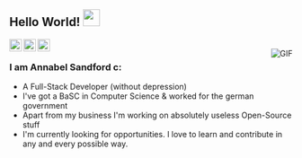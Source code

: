 ## Hello World! <img src="https://raw.githubusercontent.com/iampavangandhi/iampavangandhi/master/gifs/Hi.gif" width="30px"></h2>

<a href="https://twitter.com/annie_sandford">
  <img align="left" alt="Anna's Twitter" width="22px" src="https://cdn.jsdelivr.net/npm/simple-icons@v3/icons/twitter.svg" />
</a>
<a href="https://www.linkedin.com/in/annabelsandford/">
  <img align="left" alt="Anna's Linkdein" width="22px" src="https://cdn.jsdelivr.net/npm/simple-icons@v3/icons/linkedin.svg" />
</a>
<a href="https://github.com/annabelsandford">
  <img align="left" alt="Anna's Github" width="22px" src="https://cdn.jsdelivr.net/npm/simple-icons@v3/icons/github.svg" />
</a>
<br />
<img align="right" alt="GIF" src="https://thumbs.gfycat.com/BlissfulPiercingCob-size_restricted.giff" />

### I am Annabel Sandford c:
- A Full-Stack Developer (without depression)
- I've got a BaSC in Computer Science & worked for the german government 
- Apart from my business I'm working on absolutely useless Open-Source stuff
- I'm currently looking for opportunities. I love to learn and contribute in any and every possible way.
